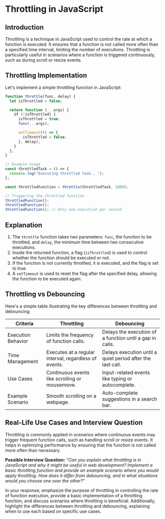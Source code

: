 # Throttling in JavaScript

## Introduction

Throttling is a technique in JavaScript used to control the rate at which a function is executed. It ensures that a function is not called more often than a specified time interval, limiting the number of executions. Throttling is particularly useful in scenarios where a function is triggered continuously, such as during scroll or resize events.

## Throttling Implementation

Let's implement a simple throttling function in JavaScript:

```javascript
function throttle(func, delay) {
  let isThrottled = false;

  return function (...args) {
    if (!isThrottled) {
      isThrottled = true;
      func(...args);

      setTimeout(() => {
        isThrottled = false;
      }, delay);
    }
  };
}

// Example Usage
const throttledTask = () => {
  console.log("Executing throttled task...");
};

const throttledFunction = throttle(throttledTask, 1000);

// Triggering the throttled function
throttledFunction();
throttledFunction();
throttledFunction(); // Only one execution per second
```

## Explanation

1. The `throttle` function takes two parameters: `func`, the function to be throttled, and `delay`, the minimum time between two consecutive executions.
2. Inside the returned function, a flag (`isThrottled`) is used to control whether the function should be executed or not.
3. If the function is not currently throttled, it is executed, and the flag is set to true.
4. A `setTimeout` is used to reset the flag after the specified delay, allowing the function to be executed again.

## Throttling vs Debouncing

Here's a simple table illustrating the key differences between throttling and debouncing:

| Criteria            | Throttling                                           | Debouncing                                            |
|---------------------|------------------------------------------------------|--------------------------------------------------------|
| Execution Behavior  | Limits the frequency of function calls.             | Delays the execution of a function until a gap in calls.|
| Time Management     | Executes at a regular interval, regardless of events. | Delays execution until a quiet period after the last call.|
| Use Cases           | Continuous events like scrolling or mousemove.       | Input-related events like typing or autocomplete.      |
| Example Scenario    | Smooth scrolling on a webpage.                       | Auto-complete suggestions in a search bar.             |

## Real-Life Use Cases and Interview Question

Throttling is commonly applied in scenarios where continuous events may trigger frequent function calls, such as handling scroll or resize events. It helps in optimizing performance by ensuring that the function is not called more often than necessary.

**Possible Interview Question:**
*"Can you explain what throttling is in JavaScript and why it might be useful in web development? Implement a basic throttling function and provide an example scenario where you would apply throttling. How does it differ from debouncing, and in what situations would you choose one over the other?"*

In your response, emphasize the purpose of throttling in controlling the rate of function execution, provide a basic implementation of a throttling function, and discuss scenarios where throttling is beneficial. Additionally, highlight the differences between throttling and debouncing, explaining when to use each based on specific use cases.